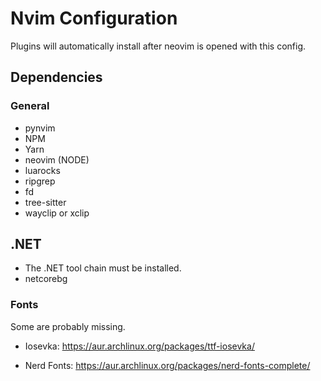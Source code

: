 # Nvim Configuration

Plugins will automatically install after neovim is opened with this config.

## Dependencies

### General

* pynvim
* NPM
* Yarn
* neovim (NODE)
* luarocks
* ripgrep
* fd
* tree-sitter
* wayclip or xclip

## .NET
* The .NET tool chain must be installed.
* netcorebg

### Fonts

Some are probably missing.

* Iosevka: https://aur.archlinux.org/packages/ttf-iosevka/

* Nerd Fonts: https://aur.archlinux.org/packages/nerd-fonts-complete/
